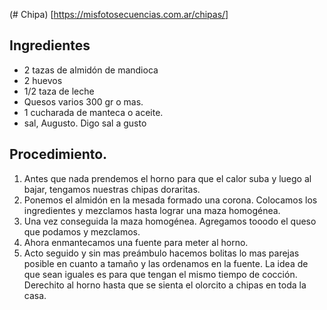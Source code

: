 (# Chipa) [https://misfotosecuencias.com.ar/chipas/]

## Ingredientes
* 2 tazas de almidón de mandioca
* 2 huevos
* 1/2 taza de leche
* Quesos varios 300 gr o mas.
* 1 cucharada de manteca o aceite.
* sal, Augusto. Digo sal a gusto

## Procedimiento.
1. Antes que nada prendemos el horno para que el calor suba y luego al bajar, tengamos nuestras chipas doraritas.
2. Ponemos el almidón en la mesada formado una corona. Colocamos los ingredientes y mezclamos hasta lograr una maza homogénea.
3. Una vez conseguida la maza homogénea. Agregamos tooodo el queso que podamos y mezclamos.
4. Ahora enmantecamos una fuente para meter al horno.
5. Acto seguido y sin mas preámbulo hacemos bolitas lo mas parejas posible en cuanto a tamaño y las ordenamos en la fuente. La idea de que sean iguales es para que tengan el mismo tiempo de cocción.
Derechito al horno hasta que se sienta el olorcito a chipas en toda la casa.
